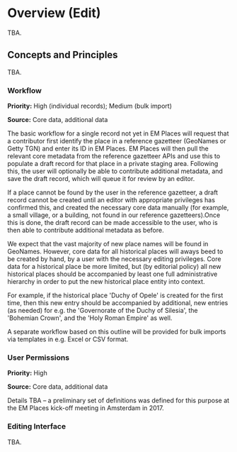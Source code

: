 # Overview (Edit)

TBA.

## Concepts and Principles

TBA.

### Workflow

**Priority:** High (individual records); Medium (bulk import)

**Source:** Core data, additional data

The basic workflow for a single record not yet in EM Places will request that a contributor first identify the place in a reference gazetteer (GeoNames or Getty TGN) and enter its ID in EM Places. EM Places will then pull the relevant core metadata from the reference gazetteer APIs and use this to populate a draft record for that place in a private staging area. Following this, the user will optionally be able to contribute additional metadata, and save the draft record, which will queue it for review by an editor.

If a place cannot be found by the user in the reference gazetteer, a draft record cannot be created until an editor with appropriate privileges has confirmed this, and created the necessary core data manually (for example, a small village, or a building, not found in our reference gazetteers).Once this is done, the draft record can be made accessible to the user, who is then able to contribute additional metadata as before.

We expect that the vast majority of new place names will be found in GeoNames. However, core data for all historical places will aways beed to be created by hand, by a user with the necessary editing privileges. Core data for a historical place be more limited, but (by editorial policy) all new historical places should be accompanied by least one full administrative hierarchy in order to put the new historical place entity into context. 

For example, if the historical place 'Duchy of Opele' is created for the first time, then this new entry should be accompanied by additional, new entries (as needed) for e.g. the 'Governorate of the Duchy of Silesia', the 'Bohemian Crown', and the 'Holy Roman Empire' as well. 

A separate workflow based on this outline will be provided for bulk imports via templates in e.g. Excel or CSV format. 

### User Permissions

**Priority:** High 

**Source:** Core data, additional data

Details TBA – a preliminary set of definitions was defined for this purpose at the EM Places kick-off meeting in Amsterdam in 2017. 


### Editing Interface

TBA.